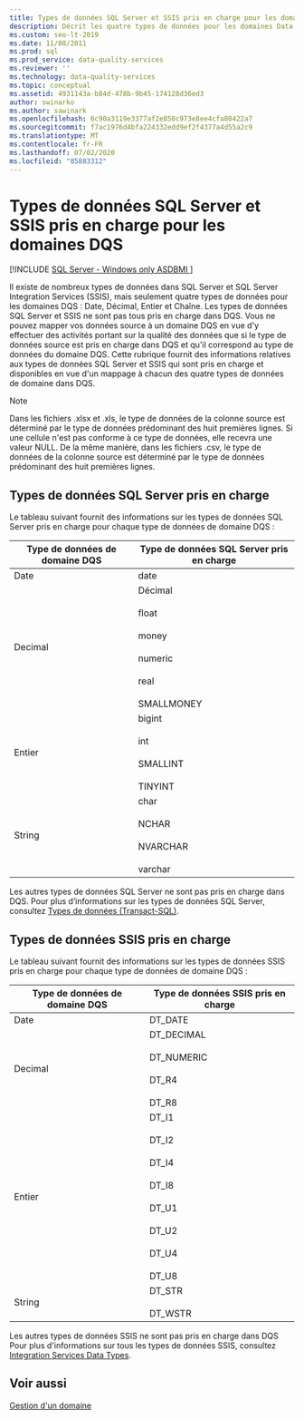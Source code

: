```yaml
---
title: Types de données SQL Server et SSIS pris en charge pour les domaines DQS
description: Décrit les quatre types de données pour les domaines Data Quality Services (DQS) (données, Decimal, Integer et String) dans SQL Server.
ms.custom: seo-lt-2019
ms.date: 11/08/2011
ms.prod: sql
ms.prod_service: data-quality-services
ms.reviewer: ''
ms.technology: data-quality-services
ms.topic: conceptual
ms.assetid: 4931143a-b84d-478b-9b45-174128d36ed3
author: swinarko
ms.author: sawinark
ms.openlocfilehash: 6c90a3119e3377af2e850c973e8ee4cfa80422a7
ms.sourcegitcommit: f7ac1976d4bfa224332edd9ef2f4377a4d55a2c9
ms.translationtype: MT
ms.contentlocale: fr-FR
ms.lasthandoff: 07/02/2020
ms.locfileid: "85883312"
---
```

# <a name="supported-sql-server-and-ssis-data-types-for-dqs-domains"></a>Types de données SQL Server et SSIS pris en charge pour les domaines DQS

[!INCLUDE [SQL Server - Windows only ASDBMI  ](../includes/applies-to-version/sqlserver.md)]

  Il existe de nombreux types de données dans SQL Server et SQL Server Integration Services (SSIS), mais seulement quatre types de données pour les domaines DQS : Date, Décimal, Entier et Chaîne. Les types de données SQL Server et SSIS ne sont pas tous pris en charge dans DQS. Vous ne pouvez mapper vos données source à un domaine DQS en vue d'y effectuer des activités portant sur la qualité des données que si le type de données source est pris en charge dans DQS et qu'il correspond au type de données du domaine DQS. Cette rubrique fournit des informations relatives aux types de données SQL Server et SSIS qui sont pris en charge et disponibles en vue d'un mappage à chacun des quatre types de données de domaine dans DQS.  
  
> [!NOTE]  
>  Dans les fichiers .xlsx et .xls, le type de données de la colonne source est déterminé par le type de données prédominant des huit premières lignes. Si une cellule n'est pas conforme à ce type de données, elle recevra une valeur NULL. De la même manière, dans les fichiers .csv, le type de données de la colonne source est déterminé par le type de données prédominant des huit premières lignes.  
  
##  <a name="supported-sql-server-data-types"></a><a name="SQLServer"></a>Types de données SQL Server pris en charge 
 Le tableau suivant fournit des informations sur les types de données SQL Server pris en charge pour chaque type de données de domaine DQS :  
  
|Type de données de domaine DQS|Type de données SQL Server pris en charge|  
|--------------------------|------------------------------------|  
|Date|date|  
|Decimal|Décimal<br /><br /> float<br /><br /> money<br /><br /> numeric<br /><br /> real<br /><br /> SMALLMONEY|  
|Entier|bigint<br /><br /> int<br /><br /> SMALLINT<br /><br /> TINYINT|  
|String|char<br /><br /> NCHAR<br /><br /> NVARCHAR<br /><br /> varchar|  
  
 Les autres types de données SQL Server ne sont pas pris en charge dans DQS. Pour plus d’informations sur les types de données SQL Server, consultez [Types de données &#40;Transact-SQL&#41;](../t-sql/data-types/data-types-transact-sql.md).  
  
##  <a name="supported-ssis-data-types"></a><a name="SSIS"></a>Types de données SSIS pris en charge  
 Le tableau suivant fournit des informations sur les types de données SSIS pris en charge pour chaque type de données de domaine DQS :  
  
|Type de données de domaine DQS|Type de données SSIS pris en charge|  
|--------------------------|------------------------------|  
|Date|DT_DATE|  
|Decimal|DT_DECIMAL<br /><br /> DT_NUMERIC<br /><br /> DT_R4<br /><br /> DT_R8|  
|Entier|DT_I1<br /><br /> DT_I2<br /><br /> DT_I4<br /><br /> DT_I8<br /><br /> DT_U1<br /><br /> DT_U2<br /><br /> DT_U4<br /><br /> DT_U8|  
|String|DT_STR<br /><br /> DT_WSTR|  
  
 Les autres types de données SSIS ne sont pas pris en charge dans DQS Pour plus d'informations sur tous les types de données SSIS, consultez [Integration Services Data Types](../integration-services/data-flow/integration-services-data-types.md).  
  
## <a name="see-also"></a>Voir aussi  
 [Gestion d'un domaine](../data-quality-services/managing-a-domain.md)  
  
  
